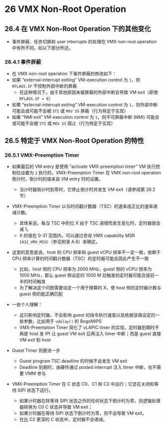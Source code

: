 # 26 VMX Non-Root Operation

## 26.4 在 VMX Non-Root Operation 下的其他变化
* 事件屏蔽、任务切换和 user interrupts 的处理在 VMX non-root operation 中有所不同，如以下部分所述。

### 26.4.1 事件屏蔽
* 在 VMX non-root operation 下事件屏蔽的修改如下：
* 如果 “external-interrupt exiting” VM-execution control 为 `1`，则 `RFLAGS.IF` 不控制外部中断的屏蔽
  * 在这种情况下，由于其他原因未被屏蔽的外部中断会导致 VM exit（即使 `RFLAGS.IF = 0`）
* 如果 “external-interrupt exiting” VM-execution control 为 `1`，则外部中断可能会或可能不会被 `STI` 或 `MOV SS` 屏蔽（行为特定于实现）
* 如果 “NMI exit” VM-execution control 为 `1`，则不可屏蔽中断 (NMI) 可能会或可能不会被 `STI` 或 `MOV SS` 阻止（行为特定于实现）

## 26.5 特定于 VMX Non-Root Operation 的特性

### 26.5.1 VMX-Preemption Timer
* 如果最后的 VM entry 是使用 “activate VMX-preemption timer” VM 执行控制位设置为 `1` 执行的，VMX-Preemption Timer 在 VMX non-root operation 倒计时，倒计时的值来自 VM entry 时的设置。
  * 当计时器倒计时到零时，它停止倒计时并发生 VM exit（请参阅第 26.2 节）
* VMX-Preemption Timer 以与时间戳计数器（TSC）的速率成正比的速率递减计数。
  * 具体来说，每当 TSC 中的位 X 由于 TSC 递增而发生变化时，定时器就会减 1。
  * X 的值在 0-31 范围内，可以通过咨询 VMX capability MSR `IA32_VMX_MISC`（参见附录 A.6）来确定。

* 这里的意思是说，host 的 CPU 频率和 guest vCPU 频率不一定一致，依赖于 CPU 频率计算的时间戳计数器（TSC）的定时器可能会因此产生不一致
  * 比如，host 侧的 CPU 频率为 2000 MHz，guest 侧的 vCPU 频率为 1000 MHz，那么 guest 侧设定的 1000 M 后触发的定时器可能会提前一半的时间触发
  * 为了解决这个问题需要设定一个用于换算的 X，使 host 侧的定时器计数与 guest 侧的能正确匹配
* 一些个人理解：
  * 这只影响定时器，不会影响 guest 的指令执行速度以及依据该值设定的一些参数，比如用于 `udelay()` 的 BogoMIPS
  * VMX-Preemption Timer 简化了 vLAPIC timer 的实现，定时器到期时不再是 host 发 IPI 让 guest VM exit 后再注入 timer 中断；而是 guest 直接 VM exit 到 host
* Guest Timer 则更进一步
  * Guest program TSC deadline 的时候不会发生 VM exit
  * Deadline 到期时，由硬件通过 posted interrupt 注入 timer 中断，也不需要 VMM 参与

* VMX-Preemption Timer 在 C 状态 C0、C1 和 C2 中运行；它还在关闭和等待 SIPI 状态下运行。
  * 如果计时器在除等待 SIPI 状态之外的任何状态下倒计时为零，则逻辑处理器转换为 C0 C 状态并导致 VM exit；
  * 如果计时器在等待 SIPI 状态下倒计时为零，则不会导致 VM exit。
  * 在比 C2 更深的 C 状态中，定时器不会递减。